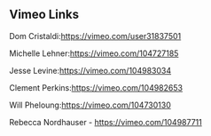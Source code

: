 ## Vimeo Links

Dom Cristaldi:https://vimeo.com/user31837501

Michelle Lehner:https://vimeo.com/104727185

Jesse Levine:https://vimeo.com/104983034

Clement Perkins:https://vimeo.com/104982653

Will Pheloung:https://vimeo.com/104730130

Rebecca Nordhauser - https://vimeo.com/104987711
